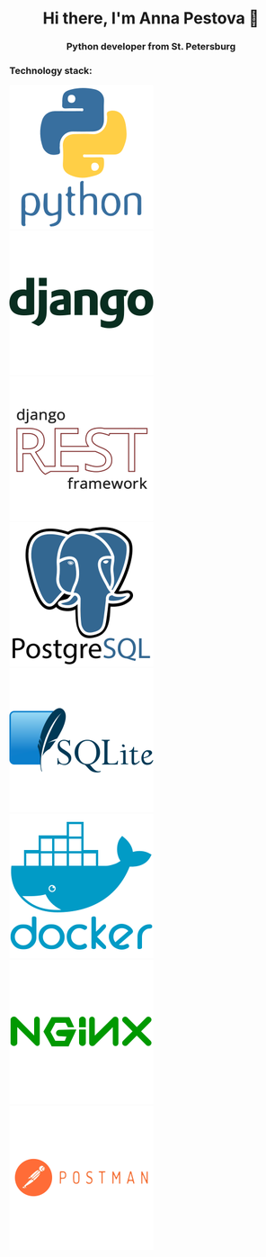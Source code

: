 <h1 align="center">Hi there, I'm Anna Pestova 👋</h1>
<h3 align="center">Python developer from St. Petersburg</h3>
<h3>Technology stack:</h3>
<a href="https://www.python.org/">
  <img src="https://github.com/devicons/devicon/blob/master/icons/python/python-original-wordmark.svg"/>
</a> 
<a href="https://docs.djangoproject.com/en/4.2/releases/3.2/">
  <img src="https://github.com/devicons/devicon/blob/master/icons/django/django-plain-wordmark.svg"/>
</a>
<a href="https://www.django-rest-framework.org/">
  <img src="https://github.com/devicons/devicon/blob/master/icons/djangorest/djangorest-original-wordmark.svg"/>
</a>
<a href="https://www.postgresql.org/">
  <img src="https://github.com/devicons/devicon/blob/master/icons/postgresql/postgresql-original-wordmark.svg"/>
</a>
<a href="https://sqlite.org/">
  <img src="https://github.com/devicons/devicon/blob/master/icons/sqlite/sqlite-original-wordmark.svg"/>
</a>
<a href="https://www.docker.com/">
  <img src="https://github.com/devicons/devicon/blob/master/icons/docker/docker-plain-wordmark.svg"/>
</a>
<a href="https://nginx.org/">
  <img src="https://github.com/devicons/devicon/blob/master/icons/nginx/nginx-original.svg"/>
</a>
<a href="https://www.postman.com/">
  <img src="https://github.com/devicons/devicon/blob/master/icons/postman/postman-original-wordmark.svg"/>
</a>


<!--
**Anna9449/Anna9449** is a ✨ _special_ ✨ repository because its `README.md` (this file) appears on your GitHub profile.

Here are some ideas to get you started:

- 🔭 I’m currently working on ...
- 🌱 I’m currently learning ...
- 👯 I’m looking to collaborate on ...
- 🤔 I’m looking for help with ...
- 💬 Ask me about ...
- 📫 How to reach me: ...
- 😄 Pronouns: ...
- ⚡ Fun fact: ...
-->
